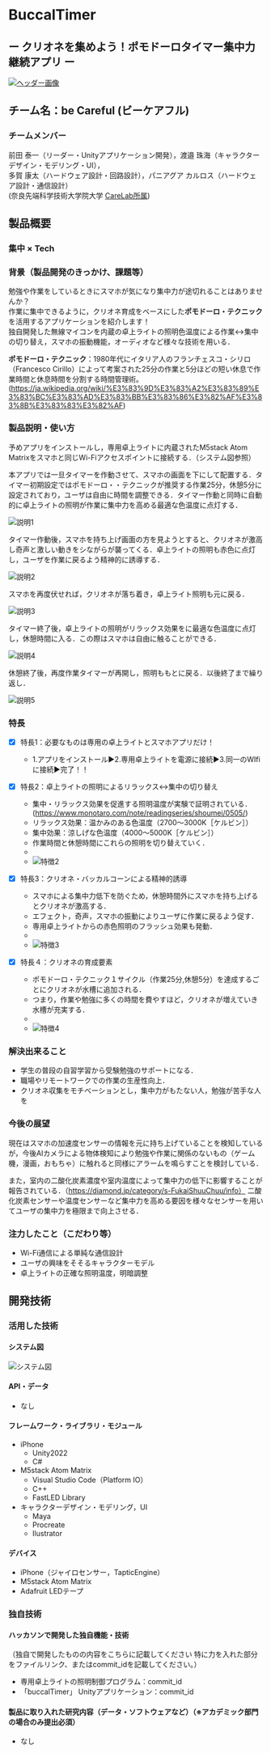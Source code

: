 # BuccalTimer 
## ー クリオネを集めよう！ポモドーロタイマー集中力継続アプリ ー

[![ヘッダー画像](BuccalTimer_icon.png)](https://www.youtube.com/watch?v=yYRQEdfGjEg)

## チーム名：be Careful (ビーケアフル)
### チームメンバー
前田 泰一（リーダー・Unityアプリケーション開発），渡邉 珠海（キャラクターデザイン・モデリング・UI），\
多賀 康太（ハードウェア設計・回路設計），パニアグア カルロス（ハードウェア設計・通信設計）\
(奈良先端科学技術大学院大学 [CareLab所属](https://carelab.info/ja/))

## 製品概要
### 集中 × Tech
### 背景（製品開発のきっかけ、課題等）
勉強や作業をしているときにスマホが気になり集中力が途切れることはありませんか？\
作業に集中できるように，クリオネ育成をベースにした**ポモドーロ・テクニック**を活用するアプリケーションを紹介します！\
独自開発した無線マイコンを内蔵の卓上ライトの照明色温度による作業↔集中の切り替え，スマホの振動機能，オーディオなど様々な技術を用いる．

**ポモドーロ・テクニック**：1980年代にイタリア人のフランチェスコ・シリロ（Francesco Cirillo）によって考案された25分の作業と5分ほどの短い休息で作業時間と休息時間を分割する時間管理術。(https://ja.wikipedia.org/wiki/%E3%83%9D%E3%83%A2%E3%83%89%E3%83%BC%E3%83%AD%E3%83%BB%E3%83%86%E3%82%AF%E3%83%8B%E3%83%83%E3%82%AF)


### 製品説明・使い方
予めアプリをインストールし，専用卓上ライトに内蔵されたM5stack Atom Matrixをスマホと同じWi-Fiアクセスポイントに接続する．（システム図参照）

本アプリでは一旦タイマーを作動させて、スマホの画面を下にして配置する．タイマー初期設定ではポモドーロ・・テクニックが推奨する作業25分，休憩5分に設定されており，ユーザは自由に時間を調整できる．タイマー作動と同時に自動的に卓上ライトの照明が作業に集中力を高める最適な色温度に点灯する．


![説明1](images/exp1.png)

タイマー作動後，スマホを持ち上げ画面の方を見ようとすると、クリオネが激高し奇声と激しい動きをシながらが襲ってくる．卓上ライトの照明も赤色に点灯し，ユーザを作業に戻るよう精神的に誘導する．

![説明2](images/exp2.png)

スマホを再度伏せれば，クリオネが落ち着き，卓上ライト照明も元に戻る．

![説明3](images/exp3.png)

タイマー終了後，卓上ライトの照明がリラックス効果をに最適な色温度に点灯し，休憩時間に入る．この際はスマホは自由に触ることができる．

![説明4](images/exp4.png)

休憩終了後，再度作業タイマーが再開し，照明ももとに戻る．以後終了まで繰り返し．

![説明5](images/exp5.png)

### 特長
- [x] 特長1：必要なものは専用の卓上ライトとスマホアプリだけ！

  - 1.アプリをインストール▶2.専用卓上ライトを電源に接続▶3.同一のWIfiに接続▶完了！！

- [x] 特長2：卓上ライトの照明によるリラックス↔集中の切り替え

  - 集中・リラックス効果を促進する照明温度が実験で証明されている．(https://www.monotaro.com/note/readingseries/shoumei/0505/)
  - リラックス効果：温かみのある色温度（2700〜3000K［ケルビン］）
  - 集中効果：涼しげな色温度（4000〜5000K［ケルビン］）
  - 作業時間と休憩時間にこれらの照明を切り替えていく．
  - 
  - ![特徴2](images/feature1.png)

- [x] 特長3：クリオネ・バッカルコーンによる精神的誘導
  - スマホによる集中力低下を防ぐため，休憩時間外にスマホを持ち上げるとクリオネが激高する．
  - エフェクト，奇声，スマホの振動によりユーザに作業に戻るよう促す．
  - 専用卓上ライトからの赤色照明のフラッシュ効果も発動．
  - 
  - ![特徴3](images/feature2.png)
  
- [x] 特長４：クリオネの育成要素
  - ポモドーロ・テクニック１サイクル（作業25分,休憩5分）を達成するごとにクリオネが水槽に追加される．
  - つまり，作業や勉強に多くの時間を費やすほど，クリオネが増えていき水槽が充実する．
  - 
  - ![特徴4](images/feature3.png)
  
### 解決出来ること
* 学生の普段の自習学習から受験勉強のサポートになる．
* 職場やリモートワークでの作業の生産性向上．
* クリオネ収集をモチベーションとし，集中力がもたない人，勉強が苦手な人を

### 今後の展望
現在はスマホの加速度センサーの情報を元に持ち上げていることを検知しているが，今後AIカメラによる物体検知により勉強や作業に関係のないもの（ゲーム機，漫画，おもちゃ）に触れると同様にアラームを鳴らすことを検討している．

また，室内の二酸化炭素濃度や室内温度によって集中力の低下に影響することが報告されている．（https://diamond.jp/category/s-FukaiShuuChuu/info）
二酸化炭素センサーや温度センサーなど集中力を高める要因を様々なセンサーを用いてユーザの集中力を極限まで向上させる．

### 注力したこと（こだわり等）
* Wi-Fi通信による単純な通信設計
* ユーザの興味をそそるキャラクターモデル
* 卓上ライトの正確な照明温度，明暗調整

## 開発技術
### 活用した技術
#### システム図
![システム図](images/JPHacks2023.png)

#### API・データ
* なし

#### フレームワーク・ライブラリ・モジュール
* iPhone
  * Unity2022
  * C#
* M5stack Atom Matrix
  * Visual Studio Code（Platform IO）
  * C++
  * FastLED Library
* キャラクターデザイン・モデリング，UI
  * Maya
  * Procreate
  * Ilustrator

#### デバイス
* iPhone（ジャイロセンサー，TapticEngine）
* M5stack Atom Matrix
* Adafruit LEDテープ

### 独自技術
#### ハッカソンで開発した独自機能・技術
  （独自で開発したものの内容をこちらに記載してください
  特に力を入れた部分をファイルリンク、またはcommit_idを記載してください。）
* 専用卓上ライトの照明制御プログラム：commit_id
* 「buccalTimer」 Unityアプリケーション：commit_id

#### 製品に取り入れた研究内容（データ・ソフトウェアなど）（※アカデミック部門の場合のみ提出必須）
* なし
